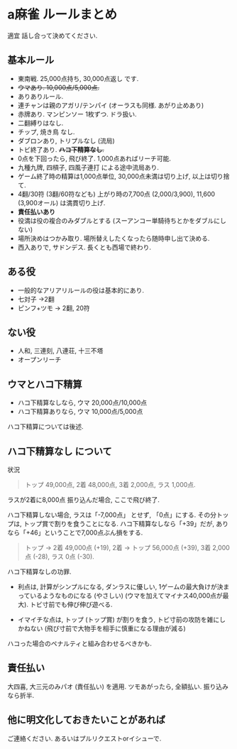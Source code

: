 # a麻雀 ルールまとめ

適宜 話し合って決めてください.


## 基本ルール

* 東南戦. 25,000点持ち, 30,000点返し です.
* ~~ウマあり. 10,000点/5,000点.~~
* ありありルール.
* 連チャンは親のアガリ/テンパイ (オーラスも同様. あがり止めあり)
* 赤牌あり. マンピンソー 1枚ずつ. ドラ扱い.
* 二翻縛りはなし.
* チップ, 焼き鳥 なし.
* ダブロンあり, トリプルなし (流局)
* トビ終了あり. ~~**ハコ下精算なし**.~~
* 0点を下回ったら, 飛び終了. 1,000点あればリーチ可能.
* 九種九牌, 四槓子, 四風子連打 による途中流局あり.
* ゲーム終了時の精算は1,000点単位, 30,000点未満は切り上げ, 以上は切り捨て.
* 4翻/30符 (3翻/60符なども) 上がり時の7,700点 (2,000/3,900), 11,600 (3,900オール) は満貫切り上げ.
* **責任払いあり**
* 役満は役の複合のみダブルとする (スーアンコー単騎待ちとかをダブルにしない)
* 場所決めはつかみ取り. 場所替えしたくなったら随時申し出て決める.
* 西入ありで, サドンデス. 長くとも西場で終わり.


## ある役

* 一般的なアリアリルールの役は基本的にあり.
* 七対子 →2翻
* ピンフ+ツモ → 2翻, 20符


## ない役

* 人和, 三連刻, 八連荘, 十三不塔
* オープンリーチ


## ウマとハコ下精算

* ハコ下精算なしなら, ウマ 20,000点/10,000点
* ハコ下精算ありなら, ウマ 10,000点/5,000点

ハコ下精算については後述.

## ハコ下精算なし について

状況

> トップ 49,000点, 2着 48,000点, 3着 2,000点, ラス 1,000点.

ラスが2着に8,000点 振り込んだ場合, ここで飛び終了.

ハコ下精算しない場合, ラスは「-7,000点」 とせず, 「0点」にする.
その分トップは, トップ賞で割りを食うことになる. ハコ下精算なしなら「+39」だが,
ありなら「+46」ということで7,000点ぶん損をする.

> トップ → 2着 49,000点 (+19), 2着 → トップ 56,000点 (+39), 3着 2,000点 (-28), ラス 0点 (-30).

ハコ下精算なしの功罪.

* 利点は, 計算がシンプルになる, ダンラスに優しい,
  1ゲームの最大負けが決まっているようなものになる (やさしい)
  (ウマを加えてマイナス40,000点が最大). トビ寸前でも伸び伸び遊べる.

* イマイチな点は, トップ (トップ賞) が割りを食う,
  トビ寸前の攻防を雑にしかねない (飛び寸前で大物手を相手に慎重になる理由が減る)

ハコった場合のペナルティと組み合わせるべきかも.


## 責任払い

大四喜, 大三元のみパオ (責任払い) を適用.
ツモあがったら, 全額払い. 振り込みなら折半.


## 他に明文化しておきたいことがあれば

ご連絡ください. あるいはプルリクエストorイシューで.
